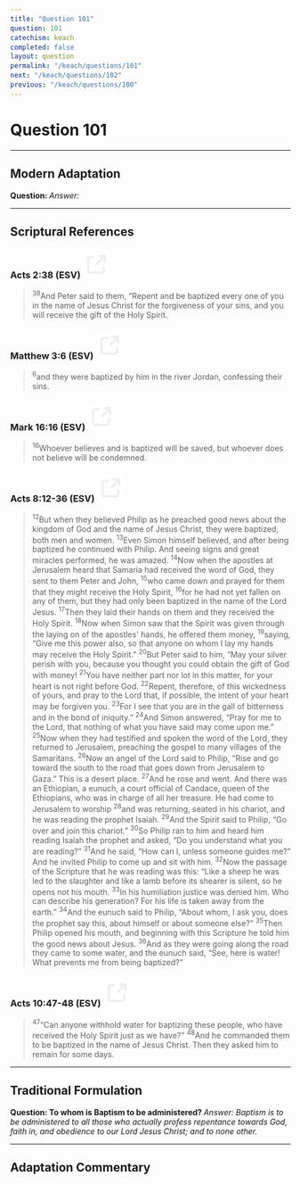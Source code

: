 ```yaml
---
title: "Question 101"
question: 101
catechism: keach
completed: false
layout: question
permalink: "/keach/questions/101"
next: "/keach/questions/102"
previous: "/keach/questions/100"
---
```

# Question 101
---
## Modern Adaptation
<strong>
    Question:
</strong>

<em>
    Answer:
</em>

---
## Scriptural References
### Acts 2:38 (ESV) <a href="https://biblegateway.com/passage/?search=Acts+2%3A38&version=ESV"><img src="/assets/svg/link.svg"/></a>
> <sup>38</sup>And Peter said to them, “Repent and be baptized every one of you in the name of Jesus Christ for the forgiveness of your sins, and you will receive the gift of the Holy Spirit.

### Matthew 3:6 (ESV) <a href="https://biblegateway.com/passage/?search=Matthew+3%3A6&version=ESV"><img src="/assets/svg/link.svg"/></a>
> <sup>6</sup>and they were baptized by him in the river Jordan, confessing their sins.

### Mark 16:16 (ESV) <a href="https://biblegateway.com/passage/?search=Mark+16%3A16&version=ESV"><img src="/assets/svg/link.svg"/></a>
> <sup>16</sup>Whoever believes and is baptized will be saved, but whoever does not believe will be condemned.

### Acts 8:12-36 (ESV) <a href="https://biblegateway.com/passage/?search=Acts+8%3A12-36&version=ESV"><img src="/assets/svg/link.svg"/></a>
> <sup>12</sup>But when they believed Philip as he preached good news about the kingdom of God and the name of Jesus Christ, they were baptized, both men and women.
> <sup>13</sup>Even Simon himself believed, and after being baptized he continued with Philip. And seeing signs and great miracles performed, he was amazed.
> <sup>14</sup>Now when the apostles at Jerusalem heard that Samaria had received the word of God, they sent to them Peter and John,
> <sup>15</sup>who came down and prayed for them that they might receive the Holy Spirit,
> <sup>16</sup>for he had not yet fallen on any of them, but they had only been baptized in the name of the Lord Jesus.
> <sup>17</sup>Then they laid their hands on them and they received the Holy Spirit.
> <sup>18</sup>Now when Simon saw that the Spirit was given through the laying on of the apostles' hands, he offered them money,
> <sup>19</sup>saying, “Give me this power also, so that anyone on whom I lay my hands may receive the Holy Spirit.”
> <sup>20</sup>But Peter said to him, “May your silver perish with you, because you thought you could obtain the gift of God with money!
> <sup>21</sup>You have neither part nor lot in this matter, for your heart is not right before God.
> <sup>22</sup>Repent, therefore, of this wickedness of yours, and pray to the Lord that, if possible, the intent of your heart may be forgiven you.
> <sup>23</sup>For I see that you are in the gall of bitterness and in the bond of iniquity.”
> <sup>24</sup>And Simon answered, “Pray for me to the Lord, that nothing of what you have said may come upon me.”
> <sup>25</sup>Now when they had testified and spoken the word of the Lord, they returned to Jerusalem, preaching the gospel to many villages of the Samaritans.
> <sup>26</sup>Now an angel of the Lord said to Philip, “Rise and go toward the south to the road that goes down from Jerusalem to Gaza.” This is a desert place.
> <sup>27</sup>And he rose and went. And there was an Ethiopian, a eunuch, a court official of Candace, queen of the Ethiopians, who was in charge of all her treasure. He had come to Jerusalem to worship
> <sup>28</sup>and was returning, seated in his chariot, and he was reading the prophet Isaiah.
> <sup>29</sup>And the Spirit said to Philip, “Go over and join this chariot.”
> <sup>30</sup>So Philip ran to him and heard him reading Isaiah the prophet and asked, “Do you understand what you are reading?”
> <sup>31</sup>And he said, “How can I, unless someone guides me?” And he invited Philip to come up and sit with him.
> <sup>32</sup>Now the passage of the Scripture that he was reading was this: “Like a sheep he was led to the slaughter and like a lamb before its shearer is silent, so he opens not his mouth.
> <sup>33</sup>In his humiliation justice was denied him. Who can describe his generation? For his life is taken away from the earth.”
> <sup>34</sup>And the eunuch said to Philip, “About whom, I ask you, does the prophet say this, about himself or about someone else?”
> <sup>35</sup>Then Philip opened his mouth, and beginning with this Scripture he told him the good news about Jesus.
> <sup>36</sup>And as they were going along the road they came to some water, and the eunuch said, “See, here is water! What prevents me from being baptized?”

### Acts 10:47-48 (ESV) <a href="https://biblegateway.com/passage/?search=Acts+10%3A47-48&version=ESV"><img src="/assets/svg/link.svg"/></a>
> <sup>47</sup>“Can anyone withhold water for baptizing these people, who have received the Holy Spirit just as we have?”
> <sup>48</sup>And he commanded them to be baptized in the name of Jesus Christ. Then they asked him to remain for some days.

---
## Traditional Formulation
<strong>
    Question: To whom is Baptism to be administered?
</strong>

<em>
    Answer: Baptism is to be administered to all those who actually profess repentance towards God, faith in, and obedience to our Lord Jesus Christ; and to none other.
</em>

---
## Adaptation Commentary
